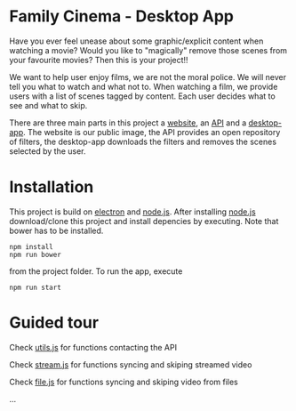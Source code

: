 Family Cinema - Desktop App
===========================

Have you ever feel unease about some graphic/explicit content when watching a movie? Would you like to "magically" remove those scenes from your favourite movies? Then this is your project!!

We want to help user enjoy films, we are not the moral police. We will never tell you what to watch and what not to. When watching a film, we provide users with a list of scenes tagged by content. Each user decides what to see and what to skip.

There are three main parts in this project a [website](https://github.com/fcinema/fcinema_web), an [API](https://github.com/fcinema/api) and a [desktop-app](https://github.com/fcinema/desktop-app). The website is our public image, the API provides an open repository of filters, the desktop-app downloads the filters and removes the scenes selected by the user.

# Installation

This project is build on [electron](http://electron.atom.io/) and [node.js](https://nodejs.org/en/). After installing [node.js](https://nodejs.org/en/download/) download/clone this project and install depencies by executing. Note that bower has to be installed. 
```
npm install
npm run bower
```
from the project folder. To run the app, execute
```
npm run start
```

# Guided tour

Check [utils.js](https://github.com/fcinema/desktop-app/blob/develop/utils.js) for functions contacting the API

Check [stream.js](https://github.com/fcinema/desktop-app/blob/develop/stream.js) for functions syncing and skiping streamed video

Check [file.js](https://github.com/fcinema/desktop-app/blob/develop/app/views/file.js) for functions syncing and skiping video from files

...
